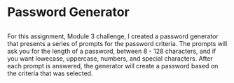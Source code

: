 # Password Generator
## 
For this assignment, Module 3 challenge, I created a password generator that presents a series of prompts for the password criteria. The prompts will ask you for the length of a password, between 8 - 128 characters, and if you want lowecase, uppercase, numbers, and special characters. After each prompt is answered, the generator will create a password based on the criteria that was selected.
